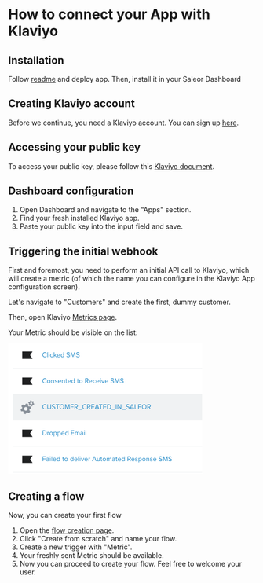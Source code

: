 # How to connect your App with Klaviyo

## Installation

Follow [readme](../README.md) and deploy app. Then, install it in your Saleor Dashboard

## Creating Klaviyo account

Before we continue, you need a Klaviyo account. You can sign up [here](https://www.klaviyo.com/).

## Accessing your public key

To access your public key, please follow this [Klaviyo document](https://help.klaviyo.com/hc/en-us/articles/115005062267-How-to-Manage-Your-Account-s-API-Keys).

## Dashboard configuration

1. Open Dashboard and navigate to the "Apps" section.
2. Find your fresh installed Klaviyo app.
3. Paste your public key into the input field and save.

## Triggering the initial webhook

First and foremost, you need to perform an initial API call to Klaviyo, which will create a metric (of which the name you can configure in the Klaviyo App configuration screen).

Let's navigate to "Customers" and create the first, dummy customer.

Then, open Klaviyo [Metrics page](https://www.klaviyo.com/analytics/metrics).

Your Metric should be visible on the list:

![](readme-assets/new-metric.png)

## Creating a flow

Now, you can create your first flow

1. Open the [flow creation page](https://www.klaviyo.com/flows/create).
2. Click "Create from scratch" and name your flow.
   [](readme-assets/flow-creation.png)
3. Create a new trigger with "Metric".
   [](readme-assets/trigger-setup.png)
4. Your freshly sent Metric should be available.
   [](readme-assets/trigger-metric.png)
5. Now you can proceed to create your flow. Feel free to welcome your user.
   [](readme-assets/flow-screen.png)
